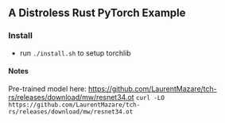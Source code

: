 ## A Distroless Rust PyTorch Example

### Install

* run `./install.sh` to setup torchlib





#### Notes

Pre-trained model here: https://github.com/LaurentMazare/tch-rs/releases/download/mw/resnet34.ot
`curl -LO https://github.com/LaurentMazare/tch-rs/releases/download/mw/resnet34.ot`

